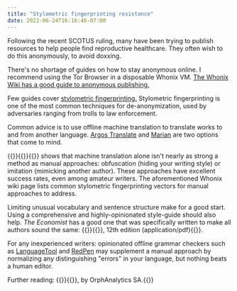 ```yaml
---
title: "Stylometric fingerprinting resistance"
date: 2022-06-24T16:16:46-07:00
---
```

Following the recent SCOTUS ruling, many have been trying to publish resources to help people find reproductive healthcare. They often wish to do this anonymously, to avoid doxxing.

There's no shortage of guides on how to stay anonymous online. I recommend using the Tor Browser in a disposable Whonix VM. [The Whonix Wiki has a good guide to anonymous publishing.](https://www.whonix.org/wiki/Surfing_Posting_Blogging)

Few guides cover [stylometric fingerprinting.](https://en.wikipedia.org/wiki/Stylometry) Stylometric fingerprinting is one of the most common techniques for de-anonymization, used by adversaries ranging from trolls to law enforcement.

Common advice is to use offline machine translation to translate works to and from another language. [Argos Translate](https://www.argosopentech.com/) and [Marian](https://marian-nmt.github.io/) are two options that come to mind.

{{<mention-work itemprop="citation" role="doc-crdit" itemtype="ScholarlyArticle">}}{{<cited-work name="Adversarial stylometry: Circumventing authorship recognition to preserve privacy and anonymity" extraName="headline" url="https://doi.org/10.1145/2382448.2382450">}}{{</mention-work>}} shows that machine translation alone isn't nearly as strong a method as manual approaches: obfuscation (hiding your writing style) or imitation (mimicking another author). These approaches have excellent success rates, even among amateur writers. The aforementioned Whonix wiki page lists common stylometric fingerprinting vectors for manual approaches to address.

Limiting unusual vocabulary and sentence structure make for a good start. Using a comprehensive and highly-opinionated style-guide should also help. <cite>The Economist</cite> has a good one that was specifically written to make all authors sound the same: {{<mention-work itemtype="Book">}}{{<cited-work name="The Economist Style Guide" url="http://cdn.static-economist.com/sites/default/files/pdfs/style_guide_12.pdf">}}, <span itemprop="bookEdition">12th edition</span> (<span itemprop="encodingFormat">application/<wbr />pdf</span>){{</mention-work>}}.

For any inexperienced writers: opinionated offline grammar checkers such as [LanguageTool](https://github.com/languagetool-org/languagetool) and [RedPen](https://github.com/redpen-cc/redpen) may supplement a manual approach by normalizing any distinguishing "errors" in your language, but nothing beats a human editor.

Further reading: {{<mention-work itemtype="Article">}}{{<cited-work name="How we authenticate a document" url="https://www.orphanalytics.com/en/method" extraName="headline">}}, by <span itemscope="" itemprop="publisher" itemtype="https://schema.org/Organization">OrphAnalytics SA</span>.{{</mention-work>}}
